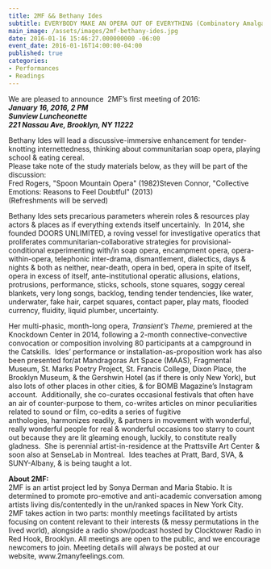 ```yaml
---
title: 2MF && Bethany Ides
subtitle: EVERYBODY MAKE AN OPERA OUT OF EVERYTHING (Combinatory Amalgams + Imagined Intensities)
main_image: /assets/images/2mf-bethany-ides.jpg
date: 2016-01-16 15:46:27.000000000 -06:00
event_date: 2016-01-16T14:00:00-04:00
published: true
categories:
- Performances
- Readings
---
```

<p>We are pleased to announce  2MF’s first meeting of 2016:<br />
<i><b>January 16, 2016, 2 PM<br />
</b></i><i><b>Sunview Luncheonette<br />
</b></i><i><b>221 Nassau Ave, Brooklyn, NY 11222</b></i></p>
<p>Bethany Ides will lead a discussive-immersive enhancement for tender-knotting internettedness, thinking about communitarian soap opera, playing school &amp; eating cereal.<br />
Please take note of the study materials below, as they will be part of the discussion:<br />
Fred Rogers, "Spoon Mountain Opera" (1982)Steven Connor, "Collective Emotions: Reasons to Feel Doubtful" (2013)<br />
(Refreshments will be served)</p>
<p>Bethany Ides sets precarious parameters wherein roles &amp; resources play actors &amp; places as if everything extends itself uncertainly.  In 2014, she founded DOORS UNLIMITED, a roving vessel for investigative operatics that proliferates communitarian-collaborative strategies for provisional-conditional experimenting with/in soap opera, encampment opera, opera-within-opera, telephonic inter-drama, dismantlement, dialectics, days &amp; nights &amp; both as neither, near-death, opera in bed, opera in spite of itself, opera in excess of itself, ante-institutional operatic allusions, elations, protrusions, performance, sticks, schools, stone squares, soggy cereal blankets, very long songs, backlog, tending tender tendencies, like water, underwater, fake hair, carpet squares, contact paper, play mats, flooded currency, fluidity, liquid plumber, uncertainty.</p>
<p>Her multi-phasic, month-long opera, <i>Transient’s Theme, </i>premiered at the Knockdown Center in 2014, following a 2-month connective-convective convocation or composition involving 80 participants at a campground in the Catskills.  Ides’ performance or installation-as-proposition work has also been presented for/at Mandragoras Art Space (MAAS), Fragmental Museum, St. Marks Poetry Project, St. Francis College, Dixon Place, the Brooklyn Museum, &amp; the Gershwin Hotel (as if there is only New York), but also lots of other places in other cities, &amp; for BOMB Magazine’s Instagram account.  Additionally, she co-curates occasional festivals that often have an air of counter-purpose to them, co-writes articles on minor peculiarities related to sound or film, co-edits a series of fugitive anthologies, harmonizes readily, &amp; partners in movement with wonderful, really wonderful people for real &amp; wonderful occasions too starry to count out because they are lit gleaming enough, luckily, to constitute really gladness.  She is perennial artist-in-residence at the Prattsville Art Center &amp; soon also at SenseLab in Montreal.  Ides teaches at Pratt, Bard, SVA, &amp; SUNY-Albany, &amp; is being taught a lot.</p>
<p><b>About 2MF:</b><br />
2MF is an artist project led by Sonya Derman and Maria Stabio. It is determined to promote pro-emotive and anti-academic conversation among artists living dis/contentedly in the un/ranked spaces in New York City.<br />
2MF takes action in two parts: monthly meetings facilitated by artists focusing on content relevant to their interests (&amp; messy permutations in the lived world), alongside a radio show/podcast hosted by Clocktower Radio in Red Hook, Brooklyn. All meetings are open to the public, and we encourage newcomers to join. Meeting details will always be posted at our website, www.2manyfeelings.com.</p>
